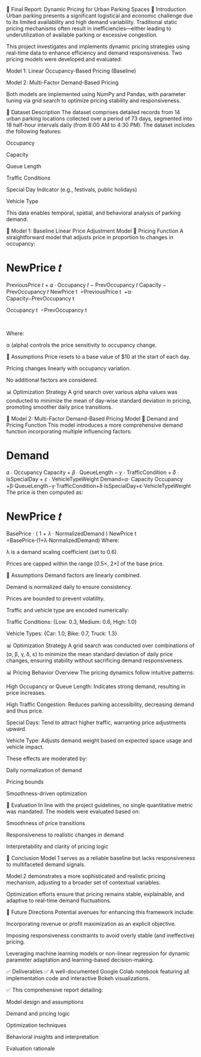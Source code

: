 📑 Final Report: Dynamic Pricing for Urban Parking Spaces
📌 Introduction
Urban parking presents a significant logistical and economic challenge due to its limited availability and high demand variability. Traditional static pricing mechanisms often result in inefficiencies—either leading to underutilization of available parking or excessive congestion.

This project investigates and implements dynamic pricing strategies using real-time data to enhance efficiency and demand responsiveness. Two pricing models were developed and evaluated:

Model 1: Linear Occupancy-Based Pricing (Baseline)

Model 2: Multi-Factor Demand-Based Pricing

Both models are implemented using NumPy and Pandas, with parameter tuning via grid search to optimize pricing stability and responsiveness.

📌 Dataset Description
The dataset comprises detailed records from 14 urban parking locations collected over a period of 73 days, segmented into 18 half-hour intervals daily (from 8:00 AM to 4:30 PM). The dataset includes the following features:

Occupancy

Capacity

Queue Length

Traffic Conditions

Special Day Indicator (e.g., festivals, public holidays)

Vehicle Type

This data enables temporal, spatial, and behavioral analysis of parking demand.

📌 Model 1: Baseline Linear Price Adjustment Model
📖 Pricing Function
A straightforward model that adjusts price in proportion to changes in occupancy:

NewPrice
𝑡
=
PreviousPrice
𝑡
+
𝛼
⋅
Occupancy
𝑡
−
PrevOccupancy
𝑡
Capacity
−
PrevOccupancy
𝑡
NewPrice 
t
​
 =PreviousPrice 
t
​
 +α⋅ 
Capacity−PrevOccupancy 
t
​
 
Occupancy 
t
​
 −PrevOccupancy 
t
​
 
​
 
Where:

α (alpha) controls the price sensitivity to occupancy change.

📌 Assumptions
Price resets to a base value of $10 at the start of each day.

Pricing changes linearly with occupancy variation.

No additional factors are considered.

📊 Optimization Strategy
A grid search over various alpha values was conducted to minimize the mean of day-wise standard deviation in pricing, promoting smoother daily price transitions.

📌 Model 2: Multi-Factor Demand-Based Pricing Model
📖 Demand and Pricing Function
This model introduces a more comprehensive demand function incorporating multiple influencing factors:

Demand
=
𝛼
⋅
Occupancy
Capacity
+
𝛽
⋅
QueueLength
−
𝛾
⋅
TrafficCondition
+
𝛿
⋅
IsSpecialDay
+
𝜀
⋅
VehicleTypeWeight
Demand=α⋅ 
Capacity
Occupancy
​
 +β⋅QueueLength−γ⋅TrafficCondition+δ⋅IsSpecialDay+ε⋅VehicleTypeWeight
The price is then computed as:

NewPrice
𝑡
=
BasePrice
⋅
(
1
+
𝜆
⋅
NormalizedDemand
)
NewPrice 
t
​
 =BasePrice⋅(1+λ⋅NormalizedDemand)
Where:

λ is a demand scaling coefficient (set to 0.6).

Prices are capped within the range [0.5×, 2×] of the base price.

📌 Assumptions
Demand factors are linearly combined.

Demand is normalized daily to ensure consistency.

Prices are bounded to prevent volatility.

Traffic and vehicle type are encoded numerically:

Traffic Conditions: {Low: 0.3, Medium: 0.6, High: 1.0}

Vehicle Types: {Car: 1.0, Bike: 0.7, Truck: 1.3}

📊 Optimization Strategy
A grid search was conducted over combinations of (α, β, γ, δ, ε) to minimize the mean standard deviation of daily price changes, ensuring stability without sacrificing demand responsiveness.

📊 Pricing Behavior Overview
The pricing dynamics follow intuitive patterns:

High Occupancy or Queue Length: Indicates strong demand, resulting in price increases.

High Traffic Congestion: Reduces parking accessibility, decreasing demand and thus price.

Special Days: Tend to attract higher traffic, warranting price adjustments upward.

Vehicle Type: Adjusts demand weight based on expected space usage and vehicle impact.

These effects are moderated by:

Daily normalization of demand

Pricing bounds

Smoothness-driven optimization

📌 Evaluation
In line with the project guidelines, no single quantitative metric was mandated. The models were evaluated based on:

Smoothness of price transitions

Responsiveness to realistic changes in demand

Interpretability and clarity of pricing logic

📌 Conclusion
Model 1 serves as a reliable baseline but lacks responsiveness to multifaceted demand signals.

Model 2 demonstrates a more sophisticated and realistic pricing mechanism, adjusting to a broader set of contextual variables.

Optimization efforts ensure that pricing remains stable, explainable, and adaptive to real-time demand fluctuations.

📌 Future Directions
Potential avenues for enhancing this framework include:

Incorporating revenue or profit maximization as an explicit objective.

Imposing responsiveness constraints to avoid overly stable (and ineffective) pricing.

Leveraging machine learning models or non-linear regression for dynamic parameter adaptation and learning-based decision-making.

✅ Deliverables
✅ A well-documented Google Colab notebook featuring all implementation code and interactive Bokeh visualizations.

✅ This comprehensive report detailing:

Model design and assumptions

Demand and pricing logic

Optimization techniques

Behavioral insights and interpretation

Evaluation rationale